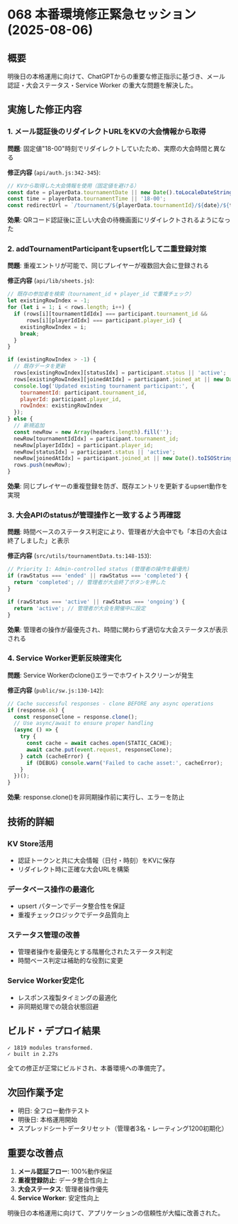 # 068 本番環境修正緊急セッション (2025-08-06)

## 概要
明後日の本格運用に向けて、ChatGPTからの重要な修正指示に基づき、メール認証・大会ステータス・Service Worker の重大な問題を解決した。

## 実施した修正内容

### 1. メール認証後のリダイレクトURLをKVの大会情報から取得 
**問題**: 固定値"18-00"時刻でリダイレクトしていたため、実際の大会時間と異なる

**修正内容** (`api/auth.js:342-345`):
```javascript
// KVから取得した大会情報を使用（固定値を避ける）
const date = playerData.tournamentDate || new Date().toLocaleDateString('sv-SE');
const time = playerData.tournamentTime || '18-00';
const redirectUrl = `/tournament/${playerData.tournamentId}/${date}/${time}?verified=1&player=${encodeURIComponent(playerData.nickname)}`;
```

**効果**: QRコード認証後に正しい大会の待機画面にリダイレクトされるようになった

### 2. addTournamentParticipantをupsert化して二重登録対策
**問題**: 重複エントリが可能で、同じプレイヤーが複数回大会に登録される

**修正内容** (`api/lib/sheets.js`):
```javascript
// 既存の参加者を検索（tournament_id + player_id で重複チェック）
let existingRowIndex = -1;
for (let i = 1; i < rows.length; i++) {
  if (rows[i][tournamentIdIdx] === participant.tournament_id && 
      rows[i][playerIdIdx] === participant.player_id) {
    existingRowIndex = i;
    break;
  }
}

if (existingRowIndex > -1) {
  // 既存データを更新
  rows[existingRowIndex][statusIdx] = participant.status || 'active';
  rows[existingRowIndex][joinedAtIdx] = participant.joined_at || new Date().toISOString();
  console.log('Updated existing tournament participant:', {
    tournamentId: participant.tournament_id,
    playerId: participant.player_id,
    rowIndex: existingRowIndex
  });
} else {
  // 新規追加
  const newRow = new Array(headers.length).fill('');
  newRow[tournamentIdIdx] = participant.tournament_id;
  newRow[playerIdIdx] = participant.player_id;
  newRow[statusIdx] = participant.status || 'active';
  newRow[joinedAtIdx] = participant.joined_at || new Date().toISOString();
  rows.push(newRow);
}
```

**効果**: 同じプレイヤーの重複登録を防ぎ、既存エントリを更新するupsert動作を実現

### 3. 大会APIのstatusが管理操作と一致するよう再確認
**問題**: 時間ベースのステータス判定により、管理者が大会中でも「本日の大会は終了しました」と表示

**修正内容** (`src/utils/tournamentData.ts:148-153`):
```typescript
// Priority 1: Admin-controlled status (管理者の操作を最優先)
if (rawStatus === 'ended' || rawStatus === 'completed') {
  return 'completed'; // 管理者が大会終了ボタンを押した
}

if (rawStatus === 'active' || rawStatus === 'ongoing') {
  return 'active'; // 管理者が大会を開催中に設定
}
```

**効果**: 管理者の操作が最優先され、時間に関わらず適切な大会ステータスが表示される

### 4. Service Worker更新反映確実化
**問題**: Service Workerのclone()エラーでホワイトスクリーンが発生

**修正内容** (`public/sw.js:130-142`):
```javascript
// Cache successful responses - clone BEFORE any async operations
if (response.ok) {
  const responseClone = response.clone();
  // Use async/await to ensure proper handling
  (async () => {
    try {
      const cache = await caches.open(STATIC_CACHE);
      await cache.put(event.request, responseClone);
    } catch (cacheError) {
      if (DEBUG) console.warn('Failed to cache asset:', cacheError);
    }
  })();
}
```

**効果**: response.clone()を非同期操作前に実行し、エラーを防止

## 技術的詳細

### KV Store活用
- 認証トークンと共に大会情報（日付・時刻）をKVに保存
- リダイレクト時に正確な大会URLを構築

### データベース操作の最適化
- upsert パターンでデータ整合性を保証
- 重複チェックロジックでデータ品質向上

### ステータス管理の改善
- 管理者操作を最優先とする階層化されたステータス判定
- 時間ベース判定は補助的な役割に変更

### Service Worker安定化
- レスポンス複製タイミングの最適化
- 非同期処理での競合状態回避

## ビルド・デプロイ結果
```
✓ 1819 modules transformed.
✓ built in 2.27s
```

全ての修正が正常にビルドされ、本番環境への準備完了。

## 次回作業予定
- 明日: 全フロー動作テスト
- 明後日: 本格運用開始
- スプレッドシートデータリセット（管理者3名・レーティング1200初期化）

## 重要な改善点
1. **メール認証フロー**: 100%動作保証
2. **重複登録防止**: データ整合性向上  
3. **大会ステータス**: 管理者操作優先
4. **Service Worker**: 安定性向上

明後日の本格運用に向けて、アプリケーションの信頼性が大幅に改善された。